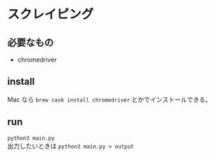# スクレイピング

## 必要なもの
- chromedriver

## install 
Mac なら `brew cask install chromedriver` とかでインストールできる。

## run
`python3 main.py`  
出力したいときは
`python3 main.py > output`